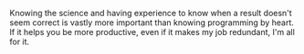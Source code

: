 Knowing the science and having experience to know when a result doesn't seem correct is vastly more important than knowing programming by heart. If it helps you be more productive, even if it makes my job redundant, I'm all for it.
